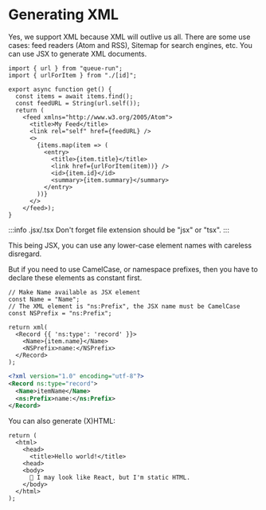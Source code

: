 # Generating XML

Yes, we support XML because XML will outlive us all. There are some use cases: feed readers (Atom and RSS), Sitemap for search engines, etc.  You can use JSX to generate XML documents.

```tsx title=api/items/feed.tsx
import { url } from "queue-run";
import { urlForItem } from "./[id]";

export async function get() {
  const items = await items.find();
  const feedURL = String(url.self());
  return (
    <feed xmlns="http://www.w3.org/2005/Atom">
      <title>My Feed</title>
      <link rel="self" href={feedURL} />
      <>
        {items.map(item => (
          <entry>
            <title>{item.title}</title>
            <link href={urlForItem(item))} />
            <id>{item.id}</id>
            <summary>{item.summary}</summary>
          </entry>
        ))}
      </>
    </feed>);
}
```

:::info .jsx/.tsx
Don't forget file extension should be "jsx" or "tsx".
:::

This being JSX, you can use any lower-case element names with careless disregard.

But if you need to use CamelCase, or namespace prefixes, then you have to
declare these elements as constant first.

```tsx
// Make Name available as JSX element
const Name = "Name";
// The XML element is "ns:Prefix", the JSX name must be CamelCase
const NSPrefix = "ns:Prefix";

return xml(
  <Record {{ 'ns:type': 'record' }}>
    <Name>{item.name}</Name>
    <NSPrefix>name:</NSPrefix>
  </Record>
);
```

```xml
<?xml version="1.0" encoding="utf-8"?>
<Record ns:type="record">
  <Name>itemName</Name>
  <ns:Prefix>name:</ns:Prefix>
</Record>
```

You can also generate (X)HTML:

```tsx
return (
  <html>
    <head>
      <title>Hello world!</title>
    <head>
    <body>
      👋 I may look like React, but I'm static HTML.
    </body>
  </html>
);
```